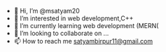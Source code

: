 - 👋 Hi, I’m @msatyam20
- 👀 I’m interested in web development,C++
- 🌱 I’m currently learning web development (MERN(
- 💞️ I’m looking to collaborate on ...
- 📫 How to reach me satyambirpur11@gmail.com

<!---
msatyam20/msatyam20 is a ✨ special ✨ repository because its `README.md` (this file) appears on your GitHub profile.
You can click the Preview link to take a look at your changes.
--->
